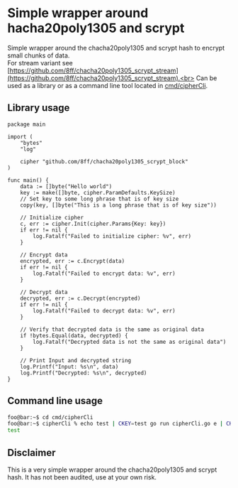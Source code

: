 # Simple wrapper around hacha20poly1305 and scrypt
Simple wrapper around the chacha20poly1305 and scrypt hash to encrypt small chunks of data.<br>
For stream variant see [https://github.com/8ff/chacha20poly1305_scrypt_stream](https://github.com/8ff/chacha20poly1305_scrypt_stream).<br>
Can be used as a library or as a command line tool located in [cmd/cipherCli](cmd/cipherCli).

## Library usage
```golang
package main

import (
	"bytes"
	"log"

	cipher "github.com/8ff/chacha20poly1305_scrypt_block"
)

func main() {
	data := []byte("Hello world")
	key := make([]byte, cipher.ParamDefaults.KeySize)
	// Set key to some long phrase that is of key size
	copy(key, []byte("This is a long phrase that is of key size"))

	// Initialize cipher
	c, err := cipher.Init(cipher.Params{Key: key})
	if err != nil {
		log.Fatalf("Failed to initialize cipher: %v", err)
	}

	// Encrypt data
	encrypted, err := c.Encrypt(data)
	if err != nil {
		log.Fatalf("Failed to encrypt data: %v", err)
	}

	// Decrypt data
	decrypted, err := c.Decrypt(encrypted)
	if err != nil {
		log.Fatalf("Failed to decrypt data: %v", err)
	}

	// Verify that decrypted data is the same as original data
	if !bytes.Equal(data, decrypted) {
		log.Fatalf("Decrypted data is not the same as original data")
	}

	// Print Input and decrypted string
	log.Printf("Input: %s\n", data)
	log.Printf("Decrypted: %s\n", decrypted)
}
```

## Command line usage
```bash
foo@bar:~$ cd cmd/cipherCli
foo@bar:~$ cipherCli % echo test | CKEY=test go run cipherCli.go e | CKEY=test go run cipherCli.go d
test
```


## Disclaimer
This is a very simple wrapper around the chacha20poly1305 and scrypt hash.
It has not been audited, use at your own risk.